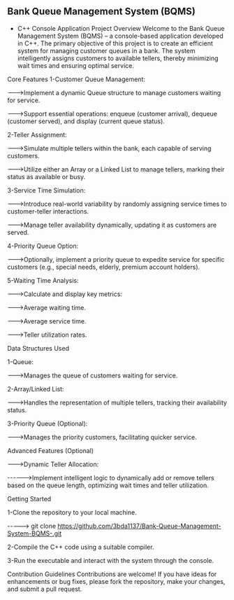 ## Bank Queue Management System (BQMS) 
- C++ Console Application
Project Overview
Welcome to the Bank Queue Management System (BQMS) – a console-based application developed in C++. The primary objective of this project is to create an efficient system for managing customer queues in a bank. The system intelligently assigns customers to available tellers, thereby minimizing wait times and ensuring optimal service.

Core Features
1-Customer Queue Management:

--->Implement a dynamic Queue structure to manage customers waiting for service.

--->Support essential operations: enqueue (customer arrival), dequeue (customer served), and display (current queue status).

2-Teller Assignment:

--->Simulate multiple tellers within the bank, each capable of serving customers.

--->Utilize either an Array or a Linked List to manage tellers, marking their status as available or busy.

3-Service Time Simulation:

--->Introduce real-world variability by randomly assigning service times to customer-teller interactions.

--->Manage teller availability dynamically, updating it as customers are served.

4-Priority Queue Option:

--->Optionally, implement a priority queue to expedite service for specific customers (e.g., special needs, elderly, premium account holders).

5-Waiting Time Analysis:

--->Calculate and display key metrics:

--->Average waiting time.

--->Average service time.

--->Teller utilization rates.


Data Structures Used

1-Queue:

--->Manages the queue of customers waiting for service.

2-Array/Linked List:

--->Handles the representation of multiple tellers, tracking their availability status.

3-Priority Queue (Optional):

--->Manages the priority customers, facilitating quicker service.

Advanced Features (Optional)

--->Dynamic Teller Allocation:

------>Implement intelligent logic to dynamically add or remove tellers based on the queue length, optimizing wait times and teller utilization.

Getting Started

1-Clone the repository to your local machine.

-----> git clone https://github.com/3bda1137/Bank-Queue-Management-System-BQMS-.git

2-Compile the C++ code using a suitable compiler.

3-Run the executable and interact with the system through the console.


Contribution Guidelines
Contributions are welcome! If you have ideas for enhancements or bug fixes, please fork the repository, make your changes, and submit a pull request.
